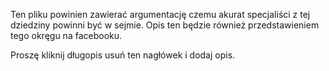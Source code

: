 Ten pliku powinien zawierać argumentację czemu akurat specjaliści z tej dziedziny powinni być w sejmie. Opis ten będzie również przedstawieniem tego okręgu na facebooku.

Proszę kliknij długopis usuń ten nagłówek i dodaj opis. 
